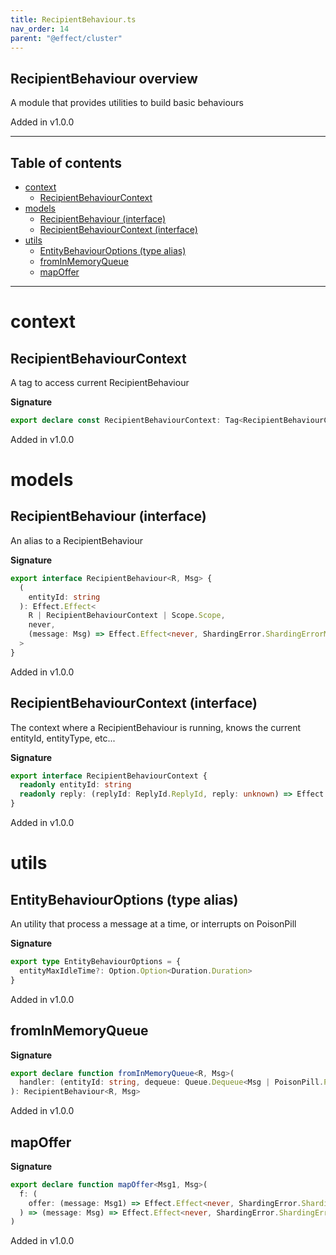 ```yaml
---
title: RecipientBehaviour.ts
nav_order: 14
parent: "@effect/cluster"
---
```


## RecipientBehaviour overview

A module that provides utilities to build basic behaviours

Added in v1.0.0

---

<h2 class="text-delta">Table of contents</h2>

- [context](#context)
  - [RecipientBehaviourContext](#recipientbehaviourcontext)
- [models](#models)
  - [RecipientBehaviour (interface)](#recipientbehaviour-interface)
  - [RecipientBehaviourContext (interface)](#recipientbehaviourcontext-interface)
- [utils](#utils)
  - [EntityBehaviourOptions (type alias)](#entitybehaviouroptions-type-alias)
  - [fromInMemoryQueue](#frominmemoryqueue)
  - [mapOffer](#mapoffer)

---

# context

## RecipientBehaviourContext

A tag to access current RecipientBehaviour

**Signature**

```ts
export declare const RecipientBehaviourContext: Tag<RecipientBehaviourContext, RecipientBehaviourContext>
```

Added in v1.0.0

# models

## RecipientBehaviour (interface)

An alias to a RecipientBehaviour

**Signature**

```ts
export interface RecipientBehaviour<R, Msg> {
  (
    entityId: string
  ): Effect.Effect<
    R | RecipientBehaviourContext | Scope.Scope,
    never,
    (message: Msg) => Effect.Effect<never, ShardingError.ShardingErrorMessageQueue, void>
  >
}
```

Added in v1.0.0

## RecipientBehaviourContext (interface)

The context where a RecipientBehaviour is running, knows the current entityId, entityType, etc...

**Signature**

```ts
export interface RecipientBehaviourContext {
  readonly entityId: string
  readonly reply: (replyId: ReplyId.ReplyId, reply: unknown) => Effect.Effect<never, never, void>
}
```

Added in v1.0.0

# utils

## EntityBehaviourOptions (type alias)

An utility that process a message at a time, or interrupts on PoisonPill

**Signature**

```ts
export type EntityBehaviourOptions = {
  entityMaxIdleTime?: Option.Option<Duration.Duration>
}
```

Added in v1.0.0

## fromInMemoryQueue

**Signature**

```ts
export declare function fromInMemoryQueue<R, Msg>(
  handler: (entityId: string, dequeue: Queue.Dequeue<Msg | PoisonPill.PoisonPill>) => Effect.Effect<R, never, void>
): RecipientBehaviour<R, Msg>
```

Added in v1.0.0

## mapOffer

**Signature**

```ts
export declare function mapOffer<Msg1, Msg>(
  f: (
    offer: (message: Msg1) => Effect.Effect<never, ShardingError.ShardingErrorMessageQueue, void>
  ) => (message: Msg) => Effect.Effect<never, ShardingError.ShardingErrorMessageQueue, void>
)
```

Added in v1.0.0
